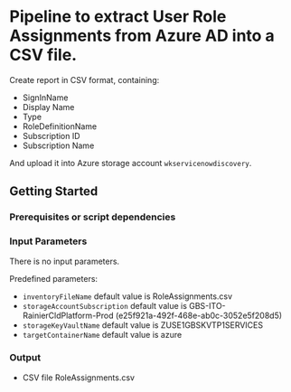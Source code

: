# Pipeline to extract User Role Assignments from Azure AD into a CSV file.

Create report in CSV format, containing:
  - SignInName  
  - Display Name
  - Type  
  - RoleDefinitionName  
  - Subscription ID  
  - Subscription Name
  

And upload it into Azure storage account `wkservicenowdiscovery`.

## Getting Started

### Prerequisites or script dependencies  

### Input Parameters
There is no input parameters.

Predefined parameters:
- `inventoryFileName` default value is RoleAssignments.csv
- `storageAccountSubscription` default value is GBS-ITO-RainierCldPlatform-Prod (e25f921a-492f-468e-ab0c-3052e5f208d5) 
- `storageKeyVaultName` default value is ZUSE1GBSKVTP1SERVICES
- `targetContainerName` default value is azure


### Output

- CSV file RoleAssignments.csv



